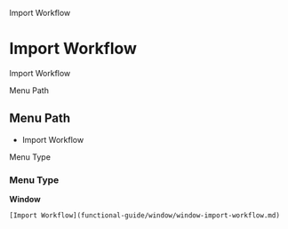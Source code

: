 
Import Workflow
# Import Workflow


Import Workflow

Menu Path
## Menu Path



- Import Workflow

Menu Type
### Menu Type

**Window**


```
[Import Workflow](functional-guide/window/window-import-workflow.md)
```
